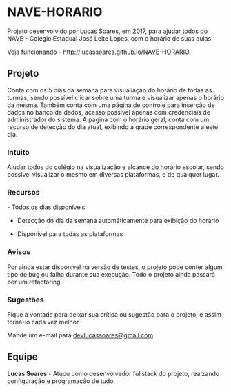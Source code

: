 # NAVE-HORARIO
Projeto desenvolvido por Lucas Soares, em 2017, para ajudar todos do NAVE - Colégio Estadual José Leite Lopes, com o horário de suas aulas.

Veja funcionando - http://lucassoares.github.io/NAVE-HORARIO
<h2>Projeto</h2>
Conta com os 5 dias da semana para visualiação do horário de todas as turmas, sendo possível clicar sobre uma turma e visualizar apenas o horário da mesma.
Também conta com uma página de controle para inserção de dados no banco de dados, acesso possível apenas com credenciais de administrador do sistema.
A página com o horário geral, conta com um recurso de detecção do dia atual, exibindo a grade correspondente a este dia.

<h3>Intuito</h3>
Ajudar todos do colégio na visualização e alcance do horário escolar, sendo possível visualizar o mesmo em diversas plataformas, e de qualquer lugar.

<h3>Recursos</h3>
 - Todos os dias disponíveis
 
 - Detecção do dia da semana automáticamente para exibição do horário
 
 - Disponível para todas as plataformas

<h3>Avisos</h3>
Por ainda estar disponível na versão de testes, o projeto pode conter algum tipo de bug ou falha durante sua execução. Todo o projeto ainda passará por um refactoring.

<h3> Sugestões</h3>
Fique à vontade para deixar sua crítica ou sugestão para o projeto, e assim torná-lo cada vez melhor. 

Mande um e-mail para devlucassoares@gmail.com

<h2>Equipe</h2>
<b>Lucas Soares</b> - Atuou como desenvolvedor fullstack do projeto, realzando configuração e programação de tudo.
